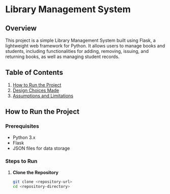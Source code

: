 # Library Management System

## Overview
This project is a simple Library Management System built using Flask, a lightweight web framework for Python. It allows users to manage books and students, including functionalities for adding, removing, issuing, and returning books, as well as managing student records.

## Table of Contents
1. [How to Run the Project](#how-to-run-the-project)
2. [Design Choices Made](#design-choices-made)
3. [Assumptions and Limitations](#assumptions-and-limitations)

## How to Run the Project

### Prerequisites
- Python 3.x
- Flask
- JSON files for data storage

### Steps to Run
1. **Clone the Repository**
   ```bash
   git clone <repository-url>
   cd <repository-directory>
